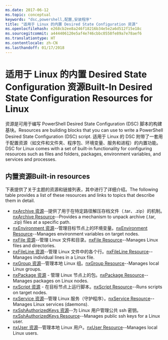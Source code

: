 ```yaml
---
ms.date: 2017-06-12
ms.topic: conceptual
keywords: "dsc,powershell,配置,安装程序"
title: "适用于 Linux 的内置 Desired State Configuration 资源"
ms.openlocfilehash: e268cb2ee8a246f18216b34e5e2a6d512f15e18c
ms.sourcegitcommit: a444406120e5af4e746cbbc0558fe89a7e78aef6
ms.translationtype: HT
ms.contentlocale: zh-CN
ms.lasthandoff: 01/17/2018
---
```

# <a name="built-in-desired-state-configuration-resources-for-linux"></a><span data-ttu-id="841d1-103">适用于 Linux 的内置 Desired State Configuration 资源</span><span class="sxs-lookup"><span data-stu-id="841d1-103">Built-In Desired State Configuration Resources for Linux</span></span>

<span data-ttu-id="841d1-104">资源是可用于编写 PowerShell Desired State Configuration (DSC) 脚本的构建基块。</span><span class="sxs-lookup"><span data-stu-id="841d1-104">Resources are building blocks that you can use to write a PowerShell Desired State Configuration (DSC) script.</span></span> <span data-ttu-id="841d1-105">适用于 Linux 的 DSC 附带了一套用于配置资源（如文件和文件夹、程序包、环境变量、服务和进程）的内置功能。</span><span class="sxs-lookup"><span data-stu-id="841d1-105">DSC for Linux comes with a set of built-in functionality for configuring resources such as files and folders, packages, environment variables, and services and processes.</span></span>

## <a name="built-in-resources"></a><span data-ttu-id="841d1-106">内置资源</span><span class="sxs-lookup"><span data-stu-id="841d1-106">Built-in resources</span></span> 

<span data-ttu-id="841d1-107">下表提供了关于主题的资源和链接列表，其中进行了详细介绍。</span><span class="sxs-lookup"><span data-stu-id="841d1-107">The following table provides a list of these resources and links to topics that describe them in detail.</span></span>

* <span data-ttu-id="841d1-108">[nxArchive 资源](lnxArchiveResource.md)--提供了用于在特定路径解压存档文件（.tar、.zip）的机制。</span><span class="sxs-lookup"><span data-stu-id="841d1-108">[nxArchive Resource](lnxArchiveResource.md)--Provides a mechanism to unpack archive (.tar, .zip) files at a specific path.</span></span>
* <span data-ttu-id="841d1-109">[nxEnvironment 资源](lnxEnvironmentResource.md)--管理目标节点上的环境变量。</span><span class="sxs-lookup"><span data-stu-id="841d1-109">[nxEnvironment Resource](lnxEnvironmentResource.md)--Manages environment variables on target nodes.</span></span> 
* <span data-ttu-id="841d1-110">[nxFile 资源](lnxFileResource.md)--管理 Linux 文件和目录。</span><span class="sxs-lookup"><span data-stu-id="841d1-110">[nxFile Resource](lnxFileResource.md)--Manages Linux files and directories.</span></span> 
* <span data-ttu-id="841d1-111">[nxFileLine 资源](lnxFileLineResource.md)--管理 Linux 文件中的各个行。</span><span class="sxs-lookup"><span data-stu-id="841d1-111">[nxFileLine Resource](lnxFileLineResource.md)--Manages individual lines in a Linux file.</span></span> 
* <span data-ttu-id="841d1-112">[nxGroup 资源](lnxGroupResource.md)--管理本地 Linux 组。</span><span class="sxs-lookup"><span data-stu-id="841d1-112">[nxGroup Resource](lnxGroupResource.md)--Manages local Linux groups.</span></span> 
* <span data-ttu-id="841d1-113">[nxPackage 资源](lnxPackageResource.md) - 管理 Linux 节点上的包。</span><span class="sxs-lookup"><span data-stu-id="841d1-113">[nxPackage Resource](lnxPackageResource.md)--Manages packages on Linux nodes.</span></span>
* <span data-ttu-id="841d1-114">[nxScript 资源](lnxScriptResource.md) - 在目标节点上运行脚本。</span><span class="sxs-lookup"><span data-stu-id="841d1-114">[nxScript Resource](lnxScriptResource.md)--Runs scripts on target nodes.</span></span>
* <span data-ttu-id="841d1-115">[nxService 资源](lnxServiceResource.md)--管理 Linux 服务（守护程序）。</span><span class="sxs-lookup"><span data-stu-id="841d1-115">[nxService Resource](lnxServiceResource.md)--Manages Linux services (daemons).</span></span>
* <span data-ttu-id="841d1-116">[nxSshAuthorizedKeys 资源](lnxSshAuthorizedKeysResource.md)--为 Linux 用户管理公共 ssh 密钥。</span><span class="sxs-lookup"><span data-stu-id="841d1-116">[nxSshAuthorizedKeys Resource](lnxSshAuthorizedKeysResource.md)--Manages public ssh keys for a Linux user.</span></span> 
* <span data-ttu-id="841d1-117">[nxUser 资源](lnxUserResource.md)--管理本地 Linux 用户。</span><span class="sxs-lookup"><span data-stu-id="841d1-117">[nxUser Resource](lnxUserResource.md)--Manages local Linux users.</span></span> 
  
